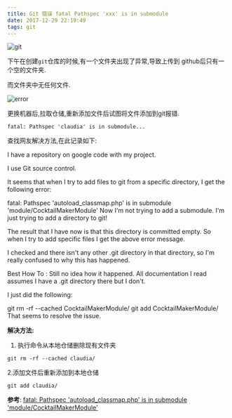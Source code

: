 ```yaml
---
title: Git 错误 fatal Pathspec 'xxx' is in submodule
date: 2017-12-29 22:19:49
tags: git
---
```

![git](/images/git.png "post-cover")

下午在创建`git`仓库的时候,有一个文件夹出现了异常,导致上传到 github后只有一个空的文件夹.

而文件夹中无任何文件.

![error](/image/Snipaste_2017-12-29_22-26-11.png)

更换机器后,拉取仓储,重新添加文件后试图将文件添加到git报错.

```
fatal: Pathspec 'claudia' is in submodule...
```

查找网友解决方法,在此记录如下:

I have a repository on google code with my project.

I use Git source control.

It seems that when I try to add files to git from a specific directory, I get the following error:

fatal: Pathspec 'autoload_classmap.php' is in submodule 'module/CocktailMakerModule'
Now I'm not trying to add a submodule. I'm just trying to add a directory to git!

The result that I have now is that this directory is committed empty. So when I try to add specific files I get the above error message.

I checked and there isn't any other .git directory in that directory, so I'm really confused to why this has happened.

Best How To :
Still no idea how it happened. All documentation I read assumes I have a .git directory there but I don't.

I just did the following:

git rm -rf --cached CocktailMakerModule/
git add CocktailMakerModule/
That seems to resolve the issue.

**解决方法:**
1. 执行命令从本地仓储删除现有文件夹
```
git rm -rf --cached claudia/
```
2.添加文件后重新添加到本地仓储
```
git add claudia/
```

**参考**:
[fatal: Pathspec 'autoload_classmap.php' is in submodule 'module/CocktailMakerModule'](http://www.howtobuildsoftware.com/index.php/how-do/coYr/git-fatal-pathspec-autoload-classmapphp-is-in-submodule-module-cocktailmakermodule)
